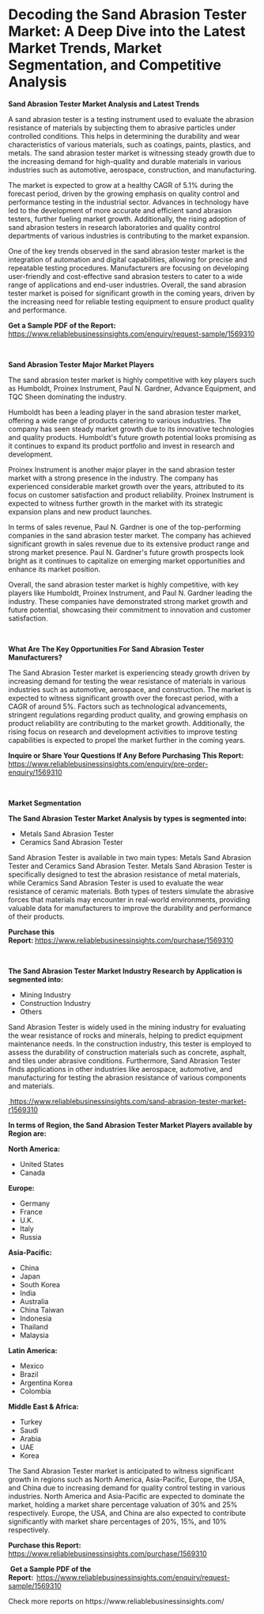 <p><h1>Decoding the Sand Abrasion Tester Market: A Deep Dive into the Latest Market Trends, Market Segmentation, and Competitive Analysis</h1></p><p><strong>Sand Abrasion Tester Market Analysis and Latest Trends</strong></p>
<p><p>A sand abrasion tester is a testing instrument used to evaluate the abrasion resistance of materials by subjecting them to abrasive particles under controlled conditions. This helps in determining the durability and wear characteristics of various materials, such as coatings, paints, plastics, and metals. The sand abrasion tester market is witnessing steady growth due to the increasing demand for high-quality and durable materials in various industries such as automotive, aerospace, construction, and manufacturing.</p><p>The market is expected to grow at a healthy CAGR of 5.1% during the forecast period, driven by the growing emphasis on quality control and performance testing in the industrial sector. Advances in technology have led to the development of more accurate and efficient sand abrasion testers, further fueling market growth. Additionally, the rising adoption of sand abrasion testers in research laboratories and quality control departments of various industries is contributing to the market expansion.</p><p>One of the key trends observed in the sand abrasion tester market is the integration of automation and digital capabilities, allowing for precise and repeatable testing procedures. Manufacturers are focusing on developing user-friendly and cost-effective sand abrasion testers to cater to a wide range of applications and end-user industries. Overall, the sand abrasion tester market is poised for significant growth in the coming years, driven by the increasing need for reliable testing equipment to ensure product quality and performance.</p></p>
<p><strong>Get a Sample PDF of the Report:&nbsp;</strong> <a href="https://www.reliablebusinessinsights.com/enquiry/request-sample/1569310">https://www.reliablebusinessinsights.com/enquiry/request-sample/1569310</a></p>
<p>&nbsp;</p>
<p><strong>Sand Abrasion Tester Major Market Players</strong></p>
<p><p>The sand abrasion tester market is highly competitive with key players such as Humboldt, Proinex Instrument, Paul N. Gardner, Advance Equipment, and TQC Sheen dominating the industry. </p><p>Humboldt has been a leading player in the sand abrasion tester market, offering a wide range of products catering to various industries. The company has seen steady market growth due to its innovative technologies and quality products. Humboldt's future growth potential looks promising as it continues to expand its product portfolio and invest in research and development.</p><p>Proinex Instrument is another major player in the sand abrasion tester market with a strong presence in the industry. The company has experienced considerable market growth over the years, attributed to its focus on customer satisfaction and product reliability. Proinex Instrument is expected to witness further growth in the market with its strategic expansion plans and new product launches.</p><p>In terms of sales revenue, Paul N. Gardner is one of the top-performing companies in the sand abrasion tester market. The company has achieved significant growth in sales revenue due to its extensive product range and strong market presence. Paul N. Gardner's future growth prospects look bright as it continues to capitalize on emerging market opportunities and enhance its market position.</p><p>Overall, the sand abrasion tester market is highly competitive, with key players like Humboldt, Proinex Instrument, and Paul N. Gardner leading the industry. These companies have demonstrated strong market growth and future potential, showcasing their commitment to innovation and customer satisfaction.</p></p>
<p>&nbsp;</p>
<p><strong>What Are The Key Opportunities For Sand Abrasion Tester Manufacturers?</strong></p>
<p><p>The Sand Abrasion Tester market is experiencing steady growth driven by increasing demand for testing the wear resistance of materials in various industries such as automotive, aerospace, and construction. The market is expected to witness significant growth over the forecast period, with a CAGR of around 5%. Factors such as technological advancements, stringent regulations regarding product quality, and growing emphasis on product reliability are contributing to the market growth. Additionally, the rising focus on research and development activities to improve testing capabilities is expected to propel the market further in the coming years.</p></p>
<p><strong>Inquire or Share Your Questions If Any Before Purchasing This Report:</strong> <a href="https://www.reliablebusinessinsights.com/enquiry/pre-order-enquiry/1569310">https://www.reliablebusinessinsights.com/enquiry/pre-order-enquiry/1569310</a></p>
<p>&nbsp;</p>
<p><strong>Market Segmentation</strong></p>
<p><strong>The Sand Abrasion Tester Market Analysis by types is segmented into:</strong></p>
<p><ul><li>Metals Sand Abrasion Tester</li><li>Ceramics Sand Abrasion Tester</li></ul></p>
<p><p>Sand Abrasion Tester is available in two main types: Metals Sand Abrasion Tester and Ceramics Sand Abrasion Tester. Metals Sand Abrasion Tester is specifically designed to test the abrasion resistance of metal materials, while Ceramics Sand Abrasion Tester is used to evaluate the wear resistance of ceramic materials. Both types of testers simulate the abrasive forces that materials may encounter in real-world environments, providing valuable data for manufacturers to improve the durability and performance of their products.</p></p>
<p><strong>Purchase this Report:&nbsp;</strong><a href="https://www.reliablebusinessinsights.com/purchase/1569310">https://www.reliablebusinessinsights.com/purchase/1569310</a></p>
<p>&nbsp;</p>
<p><strong>The Sand Abrasion Tester Market Industry Research by Application is segmented into:</strong></p>
<p><ul><li>Mining Industry</li><li>Construction Industry</li><li>Others</li></ul></p>
<p><p>Sand Abrasion Tester is widely used in the mining industry for evaluating the wear resistance of rocks and minerals, helping to predict equipment maintenance needs. In the construction industry, this tester is employed to assess the durability of construction materials such as concrete, asphalt, and tiles under abrasive conditions. Furthermore, Sand Abrasion Tester finds applications in other industries like aerospace, automotive, and manufacturing for testing the abrasion resistance of various components and materials.</p></p>
<p><a href="https://www.reliablebusinessinsights.com/sand-abrasion-tester-market-r1569310">&nbsp;https://www.reliablebusinessinsights.com/sand-abrasion-tester-market-r1569310</a></p>
<p><strong>In terms of Region, the Sand Abrasion Tester Market Players available by Region are:</strong></p>
<p>
    <p> <strong> North America: </strong>
        <ul>
            <li>United States</li>
            <li>Canada</li>
        </ul>
        </p> 
    <p> <strong> Europe: </strong>
        <ul>
            <li>Germany</li>
            <li>France</li>
            <li>U.K.</li>
            <li>Italy</li>
            <li>Russia</li>
        </ul>
        </p> 
    <p> <strong> Asia-Pacific: </strong>
        <ul>
            <li>China</li>
            <li>Japan</li>
            <li>South Korea</li>
            <li>India</li>
            <li>Australia</li>
            <li>China Taiwan</li>
            <li>Indonesia</li>
            <li>Thailand</li>
            <li>Malaysia</li>
        </ul>
        </p> 
    <p> <strong> Latin America: </strong>
        <ul>
            <li>Mexico</li>
            <li>Brazil</li>
            <li>Argentina Korea</li>
            <li>Colombia</li>
        </ul>
        </p> 
    <p> <strong> Middle East & Africa: </strong>
        <ul>
            <li>Turkey</li>
            <li>Saudi</li>
            <li>Arabia</li>
            <li>UAE</li>
            <li>Korea</li>
        </ul>
    </p>
    </p>
<p><p>The Sand Abrasion Tester market is anticipated to witness significant growth in regions such as North America, Asia-Pacific, Europe, the USA, and China due to increasing demand for quality control testing in various industries. North America and Asia-Pacific are expected to dominate the market, holding a market share percentage valuation of 30% and 25% respectively. Europe, the USA, and China are also expected to contribute significantly with market share percentages of 20%, 15%, and 10% respectively.</p></p>
<p><strong>Purchase this Report: </strong><a href="https://www.reliablebusinessinsights.com/purchase/1569310">https://www.reliablebusinessinsights.com/purchase/1569310</a></p>
<p>&nbsp;<strong>Get a Sample PDF of the Report:&nbsp;&nbsp;</strong><a href="https://www.reliablebusinessinsights.com/enquiry/request-sample/1569310">https://www.reliablebusinessinsights.com/enquiry/request-sample/1569310</a></p>
<p><strong></strong></p>
<p>Check more reports on https://www.reliablebusinessinsights.com/</p>